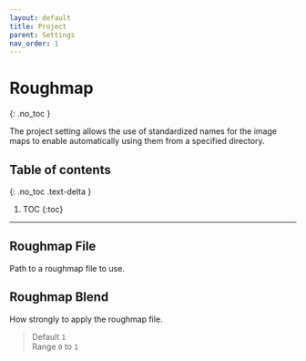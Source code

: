 ```yaml
---
layout: default
title: Project
parent: Settings
nav_order: 1
---
```


# Roughmap
{: .no_toc }

The project setting allows the use of standardized names for the image maps to enable automatically using them from a specified directory.

## Table of contents
{: .no_toc .text-delta }

1. TOC
{:toc}

---

## Roughmap File
Path to a roughmap file to use.

## Roughmap Blend
How strongly to apply the roughmap file.
> Default `1`  
> Range `0` to `1`
